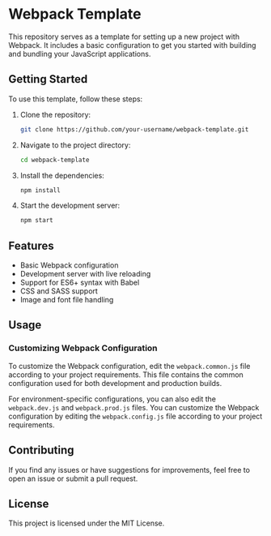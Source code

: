 # Webpack Template

This repository serves as a template for setting up a new project with Webpack. It includes a basic configuration to get you started with building and bundling your JavaScript applications.

## Getting Started

To use this template, follow these steps:

1. Clone the repository:
    ```sh
    git clone https://github.com/your-username/webpack-template.git
    ```

2. Navigate to the project directory:
    ```sh
    cd webpack-template
    ```

3. Install the dependencies:
    ```sh
    npm install
    ```

4. Start the development server:
    ```sh
    npm start
    ```

## Features

- Basic Webpack configuration
- Development server with live reloading
- Support for ES6+ syntax with Babel
- CSS and SASS support
- Image and font file handling

## Usage
### Customizing Webpack Configuration

To customize the Webpack configuration, edit the `webpack.common.js` file according to your project requirements. This file contains the common configuration used for both development and production builds.

For environment-specific configurations, you can also edit the `webpack.dev.js` and `webpack.prod.js` files.
You can customize the Webpack configuration by editing the `webpack.config.js` file according to your project requirements.

## Contributing

If you find any issues or have suggestions for improvements, feel free to open an issue or submit a pull request.

## License

This project is licensed under the MIT License.